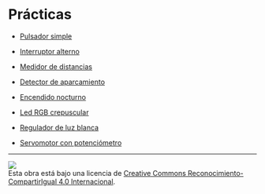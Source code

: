 # Prácticas


* [Pulsador simple](Pulsador-simple/README.md)
* [Interruptor alterno](Interruptor-alterno/README.md)
* [Medidor de distancias](Medidor-de-distancias/README.md)
* [Detector de aparcamiento](Detector-de-aparcamiento/README.md)

* [Encendido nocturno](Encendido-nocturno/README.md)
* [Led RGB crepuscular](Led-RGB-crepuscular/README.md)
* [Regulador de luz blanca](Regulador-de-luz-blanca/README.md)
* [Servomotor con potenciómetro](Servomotor-con-potenciometro/README.md)


---

<img src="http://i.creativecommons.org/l/by-sa/4.0/88x31.png" /><br>
Esta obra está bajo una licencia de [Creative Commons Reconocimiento-CompartirIgual 4.0 Internacional](https://creativecommons.org/licenses/by-sa/4.0/deed.es_ES).